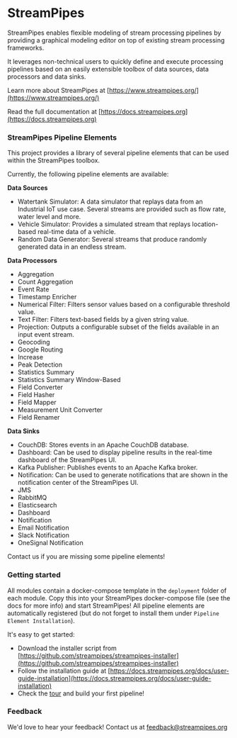 # StreamPipes

StreamPipes enables flexible modeling of stream processing pipelines by providing a graphical modeling editor on top of existing stream processing frameworks.

It leverages non-technical users to quickly define and execute processing pipelines based on an easily extensible 
toolbox of data sources, data processors and data sinks.

Learn more about StreamPipes at [https://www.streampipes.org/](https://www.streampipes.org/)

Read the full documentation at [https://docs.streampipes.org](https://docs.streampipes.org)

### StreamPipes Pipeline Elements

This project provides a library of several pipeline elements that can be used within the StreamPipes toolbox.

Currently, the following pipeline elements are available:

**Data Sources**
* Watertank Simulator: A data simulator that replays data from an Industrial IoT use case. Several streams are provided such as flow rate, water level and more.
* Vehicle Simulator: Provides a simulated stream that replays location-based real-time data of a vehicle.
* Random Data Generator: Several streams that produce randomly generated data in an endless stream.

**Data Processors**
* Aggregation
* Count Aggregation
* Event Rate
* Timestamp Enricher
* Numerical Filter: Filters sensor values based on a configurable threshold value.
* Text Filter: Filters text-based fields by a given string value.
* Projection: Outputs a configurable subset of the fields available in an input event stream.
* Geocoding
* Google Routing
* Increase
* Peak Detection
* Statistics Summary
* Statistics Summary Window-Based
* Field Converter
* Field Hasher
* Field Mapper
* Measurement Unit Converter
* Field Renamer


**Data Sinks**
* CouchDB: Stores events in an Apache CouchDB database.
* Dashboard: Can be used to display pipeline results in the real-time dashboard of the StreamPipes UI.
* Kafka Publisher: Publishes events to an Apache Kafka broker.
* Notification: Can be used to generate notifications that are shown in the notification center of the StreamPipes UI.
* JMS
* RabbitMQ
* Elasticsearch
* Dashboard
* Notification
* Email Notification
* Slack Notification
* OneSignal Notification

Contact us if you are missing some pipeline elements!

### Getting started

All modules contain a docker-compose template in the `deployment` folder of each module. Copy this into your StreamPipes docker-compose file (see the docs for more info) and start StreamPipes! All pipeline elements are automatically registered (but do not forget to install them under `Pipeline Element Installation`).

It's easy to get started:
* Download the installer script from [https://github.com/streampipes/streampipes-installer](https://github.com/streampipes/streampipes-installer)
* Follow the installation guide at [https://docs.streampipes.org/docs/user-guide-installation](https://docs.streampipes.org/docs/user-guide-installation)
* Check the [tour](https://docs.streampipes.org/docs/user-guide-tour) and build your first pipeline!

### Feedback

We'd love to hear your feedback! Contact us at [feedback@streampipes.org](mailto:feedback@streampipes.org)

